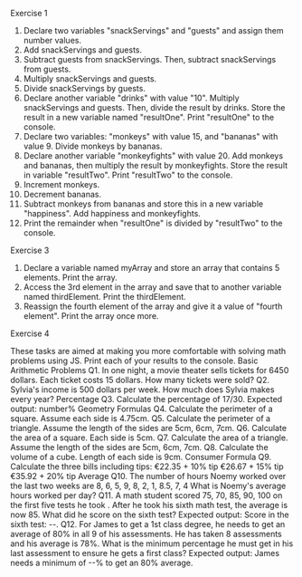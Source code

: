 Exercise 1

1. Declare two variables "snackServings" and "guests" and assign them number values.
2. Add snackServings and guests.
3. Subtract guests from snackServings. Then, subtract snackServings from guests.
4. Multiply snackServings and guests.
5. Divide snackServings by guests.
6. Declare another variable "drinks" with value "10". Multiply snackServings and guests. Then, divide the result by drinks. Store the result in a new variable named "resultOne". Print "resultOne" to the console.
7. Declare two variables: "monkeys" with value 15, and "bananas" with value 9. Divide monkeys by bananas.
8. Declare another variable "monkeyfights" with value 20. Add monkeys and bananas, then multiply the result by monkeyfights. Store the result in variable "resultTwo". Print "resultTwo" to the console.
9. Increment monkeys.
10. Decrement bananas.
11. Subtract monkeys from bananas and store this in a new variable "happiness". Add happiness and monkeyfights.
12. Print the remainder when "resultOne" is divided by "resultTwo" to the console.

Exercise 3

1. Declare a variable named myArray and store an array that contains 5 elements. Print the array.
2. Access the 3rd element in the array and save that to another variable named thirdElement. Print the thirdElement.
3. Reassign the fourth element of the array and give it a value of "fourth element". Print the array once more.

Exercise 4

These tasks are aimed at making you more comfortable with solving math problems using JS. Print each of your results to the console.
Basic Arithmetic Problems
Q1. In one night, a movie theater sells tickets for 6450 dollars. Each ticket costs 15 dollars. How many tickets were sold?
Q2. Sylvia's income is 500 dollars per week. How much does Sylvia makes every year?
Percentage
Q3. Calculate the percentage of 17/30. Expected output: number%
Geometry Formulas
Q4. Calculate the perimeter of a square. Assume each side is 4.75cm.
Q5. Calculate the perimeter of a triangle. Assume the length of the sides are 5cm, 6cm, 7cm.
Q6. Calculate the area of a square. Each side is 5cm.
Q7. Calculate the area of a triangle. Assume the length of the sides are 5cm, 6cm, 7cm.
Q8. Calculate the volume of a cube. Length of each side is 9cm.
Consumer Formula
Q9. Calculate the three bills including tips: €22.35 + 10% tip €26.67 + 15% tip €35.92 + 20% tip
Average
Q10. The number of hours Noemy worked over the last two weeks are 8, 6, 5, 9, 8, 2, 1, 8.5, 7, 4 What is Noemy's average hours worked per day?
Q11. A math student scored 75, 70, 85, 90, 100 on the first five tests he took . After he took his sixth math test, the average is now 85. What did he score on the sixth test? Expected output: Score in the sixth test: --.
Q12. For James to get a 1st class degree, he needs to get an average of 80% in all 9 of his assessments. He has taken 8 assessments and his average is 78%. What is the minimum percentage he must get in his last assessment to ensure he gets a first class? Expected output: James needs a minimum of --% to get an 80% average.
